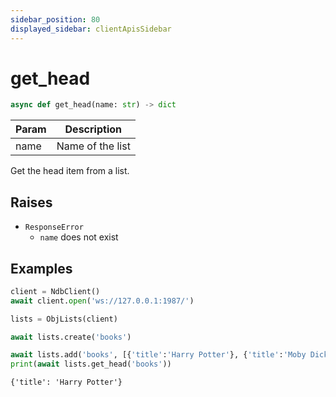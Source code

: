 ```yaml
---
sidebar_position: 80
displayed_sidebar: clientApisSidebar
---
```


# get_head

```py
async def get_head(name: str) -> dict
```

|Param|Description|
|---|---|
|name|Name of the list|

Get the head item from a list.


## Raises
- `ResponseError`
    - `name` does not exist


## Examples

```py
client = NdbClient()
await client.open('ws://127.0.0.1:1987/')

lists = ObjLists(client)

await lists.create('books')

await lists.add('books', [{'title':'Harry Potter'}, {'title':'Moby Dick'}, {'title':'War and Peace'}])
print(await lists.get_head('books'))
```

```
{'title': 'Harry Potter'}
```